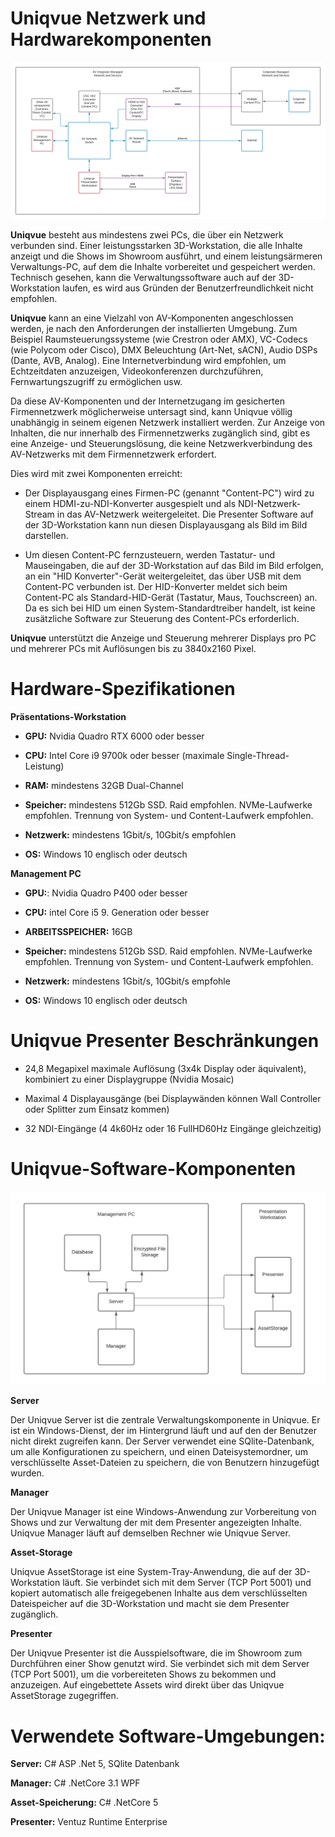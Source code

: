 # Uniqvue Netzwerk und Hardwarekomponenten

![Komponenten 1](img/tecspec/UniqVueKomponenten5.png)

**Uniqvue** besteht aus mindestens zwei PCs, die über ein Netzwerk verbunden sind. Einer leistungsstarken 3D-Workstation, die alle Inhalte anzeigt und die Shows im Showroom ausführt, und einem leistungsärmeren Verwaltungs-PC, auf dem die Inhalte vorbereitet und gespeichert werden. Technisch gesehen, kann die Verwaltungssoftware auch auf der 3D-Workstation laufen, es wird aus Gründen der Benutzerfreundlichkeit nicht empfohlen.

**Uniqvue** kann an eine Vielzahl von AV-Komponenten angeschlossen werden, je nach den Anforderungen der installierten Umgebung. Zum Beispiel Raumsteuerungssysteme (wie Crestron oder AMX), VC-Codecs (wie Polycom oder Cisco), DMX Beleuchtung (Art-Net, sACN), Audio DSPs (Dante, AVB, Analog). Eine Internetverbindung wird empfohlen, um Echtzeitdaten anzuzeigen, Videokonferenzen durchzuführen, Fernwartungszugriff zu ermöglichen usw.

Da diese AV-Komponenten und der Internetzugang im gesicherten Firmennetzwerk möglicherweise untersagt sind, kann Uniqvue völlig unabhängig in seinem eigenen Netzwerk installiert werden. Zur Anzeige von Inhalten, die nur innerhalb des Firmennetzwerks zugänglich sind, gibt es eine Anzeige- und Steuerungslösung, die keine Netzwerkverbindung des AV-Netzwerks mit dem Firmennetzwerk erfordert.

Dies wird mit zwei Komponenten erreicht:

- Der Displayausgang eines Firmen-PC (genannt "Content-PC") wird zu einem HDMI-zu-NDI-Konverter ausgespielt und als NDI-Netzwerk-Stream in das AV-Netzwerk weitergeleitet. Die Presenter Software auf der 3D-Workstation kann nun diesen Displayausgang als Bild im Bild darstellen.

- Um diesen Content-PC fernzusteuern, werden Tastatur- und Mauseingaben, die auf der 3D-Workstation auf das Bild im Bild erfolgen, an ein "HID Konverter"-Gerät weitergeleitet, das über USB mit dem Content-PC verbunden ist. Der HID-Konverter meldet sich beim Content-PC als Standard-HID-Gerät (Tastatur, Maus, Touchscreen) an. Da es sich bei HID um einen System-Standardtreiber handelt, ist keine zusätzliche Software zur Steuerung des Content-PCs erforderlich.

**Uniqvue** unterstützt die Anzeige und Steuerung mehrerer Displays pro PC und mehrerer PCs mit Auflösungen bis zu 3840x2160 Pixel.

# Hardware-Spezifikationen

**Präsentations-Workstation**

- **GPU:** Nvidia Quadro RTX 6000 oder besser

- **CPU:** Intel Core i9 9700k oder besser (maximale Single-Thread-Leistung)

- **RAM:** mindestens 32GB Dual-Channel

- **Speicher:** mindestens 512Gb SSD. Raid empfohlen. NVMe-Laufwerke empfohlen. Trennung von System- und Content-Laufwerk empfohlen.

- **Netzwerk:** mindestens 1Gbit/s, 10Gbit/s empfohlen

- **OS:** Windows 10 englisch oder deutsch

**Management PC**

- **GPU:**: Nvidia Quadro P400 oder besser

- **CPU:** intel Core i5 9. Generation oder besser

- **ARBEITSSPEICHER:** 16GB

- **Speicher:** mindestens 512Gb SSD. Raid empfohlen. NVMe-Laufwerke empfohlen. Trennung von System- und Content-Laufwerk empfohlen.

- **Netzwerk:** mindestens 1Gbit/s, 10Gbit/s empfohle

- **OS:** Windows 10 englisch oder deutsch

# Uniqvue Presenter Beschränkungen

- 24,8 Megapixel maximale Auflösung (3x4k Display oder äquivalent), kombiniert zu einer Displaygruppe (Nvidia Mosaic)

- Maximal 4 Displayausgänge (bei Displaywänden können Wall Controller oder Splitter zum Einsatz kommen)

- 32 NDI-Eingänge (4 4k60Hz oder 16 FullHD60Hz Eingänge gleichzeitig)

# Uniqvue-Software-Komponenten

![Komponenten 1](img/tecspec/UniqVueKomponenten2.png)

**Server**

Der Uniqvue Server ist die zentrale Verwaltungskomponente in Uniqvue. Er ist ein Windows-Dienst, der im Hintergrund läuft und auf den der Benutzer nicht direkt zugreifen kann. Der Server verwendet eine SQlite-Datenbank, um alle Konfigurationen zu speichern, und einen Dateisystemordner, um verschlüsselte Asset-Dateien zu speichern, die von Benutzern hinzugefügt wurden.

**Manager**

Der Uniqvue Manager ist eine Windows-Anwendung zur Vorbereitung von Shows und zur Verwaltung der mit dem Presenter angezeigten Inhalte. Uniqvue Manager läuft auf demselben Rechner wie Uniqvue Server.


**Asset-Storage**

Uniqvue AssetStorage ist eine System-Tray-Anwendung, die auf der 3D-Workstation läuft. Sie verbindet sich mit dem Server (TCP Port 5001) und kopiert automatisch alle freigegebenen Inhalte aus dem verschlüsselten Dateispeicher auf die 3D-Workstation und macht sie dem Presenter zugänglich.

**Presenter**

Der Uniqvue Presenter ist die Ausspielsoftware, die im Showroom zum Durchführen einer Show genutzt wird. Sie verbindet sich mit dem Server (TCP Port 5001), um die vorbereiteten Shows zu bekommen und anzuzeigen. Auf eingebettete Assets wird direkt über das Uniqvue AssetStorage zugegriffen.

# Verwendete Software-Umgebungen:

**Server:** C# ASP .Net 5, SQlite Datenbank

**Manager:** C# .NetCore 3.1 WPF

**Asset-Speicherung:** C# .NetCore 5

**Presenter:** Ventuz Runtime Enterprise 

